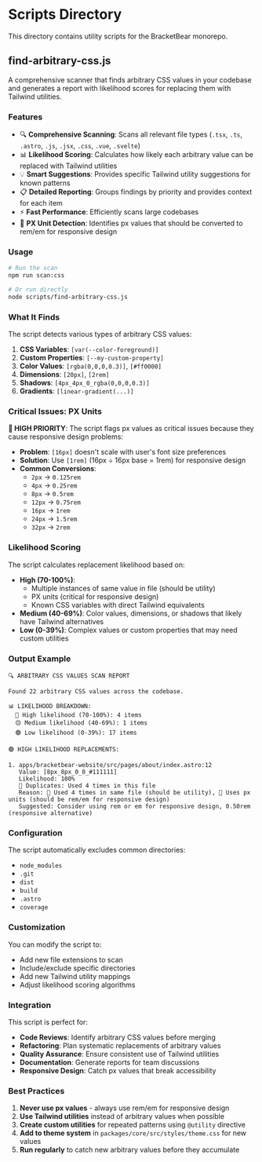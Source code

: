 # Scripts Directory

This directory contains utility scripts for the BracketBear monorepo.

## find-arbitrary-css.js

A comprehensive scanner that finds arbitrary CSS values in your codebase and generates a report with likelihood scores for replacing them with Tailwind utilities.

### Features

- 🔍 **Comprehensive Scanning**: Scans all relevant file types (`.tsx`, `.ts`, `.astro`, `.js`, `.jsx`, `.css`, `.vue`, `.svelte`)
- 📊 **Likelihood Scoring**: Calculates how likely each arbitrary value can be replaced with Tailwind utilities
- 💡 **Smart Suggestions**: Provides specific Tailwind utility suggestions for known patterns
- 📋 **Detailed Reporting**: Groups findings by priority and provides context for each item
- ⚡ **Fast Performance**: Efficiently scans large codebases
- 🚨 **PX Unit Detection**: Identifies px values that should be converted to rem/em for responsive design

### Usage

```bash
# Run the scan
npm run scan:css

# Or run directly
node scripts/find-arbitrary-css.js
```

### What It Finds

The script detects various types of arbitrary CSS values:

1. **CSS Variables**: `[var(--color-foreground)]`
2. **Custom Properties**: `[--my-custom-property]`
3. **Color Values**: `[rgba(0,0,0,0.3)]`, `[#ff0000]`
4. **Dimensions**: `[20px]`, `[2rem]`
5. **Shadows**: `[4px_4px_0_rgba(0,0,0,0.3)]`
6. **Gradients**: `[linear-gradient(...)]`

### Critical Issues: PX Units

**🚨 HIGH PRIORITY**: The script flags px values as critical issues because they cause responsive design problems:

- **Problem**: `[16px]` doesn't scale with user's font size preferences
- **Solution**: Use `[1rem]` (16px ÷ 16px base = 1rem) for responsive design
- **Common Conversions**:
  - `2px` → `0.125rem`
  - `4px` → `0.25rem`
  - `8px` → `0.5rem`
  - `12px` → `0.75rem`
  - `16px` → `1rem`
  - `24px` → `1.5rem`
  - `32px` → `2rem`

### Likelihood Scoring

The script calculates replacement likelihood based on:

- **High (70-100%)**:
  - Multiple instances of same value in file (should be utility)
  - PX units (critical for responsive design)
  - Known CSS variables with direct Tailwind equivalents
- **Medium (40-69%)**: Color values, dimensions, or shadows that likely have Tailwind alternatives
- **Low (0-39%)**: Complex values or custom properties that may need custom utilities

### Output Example

```
🔍 ARBITRARY CSS VALUES SCAN REPORT

Found 22 arbitrary CSS values across the codebase.

📊 LIKELIHOOD BREAKDOWN:
  🔴 High likelihood (70-100%): 4 items
  🟡 Medium likelihood (40-69%): 1 items
  🟢 Low likelihood (0-39%): 17 items

🟢 HIGH LIKELIHOOD REPLACEMENTS:

1. apps/bracketbear-website/src/pages/about/index.astro:12
   Value: [8px_8px_0_0_#111111]
   Likelihood: 100%
   🔁 Duplicates: Used 4 times in this file
   Reason: 🔁 Used 4 times in same file (should be utility), 🚨 Uses px units (should be rem/em for responsive design)
   Suggested: Consider using rem or em for responsive design, 0.50rem (responsive alternative)
```

### Configuration

The script automatically excludes common directories:

- `node_modules`
- `.git`
- `dist`
- `build`
- `.astro`
- `coverage`

### Customization

You can modify the script to:

- Add new file extensions to scan
- Include/exclude specific directories
- Add new Tailwind utility mappings
- Adjust likelihood scoring algorithms

### Integration

This script is perfect for:

- **Code Reviews**: Identify arbitrary CSS values before merging
- **Refactoring**: Plan systematic replacements of arbitrary values
- **Quality Assurance**: Ensure consistent use of Tailwind utilities
- **Documentation**: Generate reports for team discussions
- **Responsive Design**: Catch px values that break accessibility

### Best Practices

1. **Never use px values** - always use rem/em for responsive design
2. **Use Tailwind utilities** instead of arbitrary values when possible
3. **Create custom utilities** for repeated patterns using `@utility` directive
4. **Add to theme system** in `packages/core/src/styles/theme.css` for new values
5. **Run regularly** to catch new arbitrary values before they accumulate
